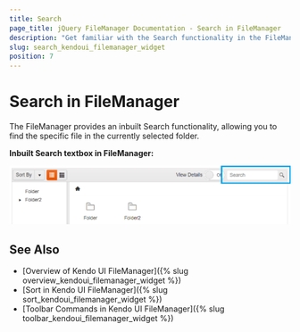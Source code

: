 ```yaml
---
title: Search
page_title: jQuery FileManager Documentation - Search in FileManager
description: "Get familiar with the Search functionality in the FileManager and how you can configure it."
slug: search_kendoui_filemanager_widget
position: 7
---
```


# Search in FileManager

The FileManager provides an inbuilt Search functionality, allowing you to find the specific file in the currently selected folder. 

**Inbuilt Search textbox in FileManager:** 

![Kendo UI for jQuery FileManager Search Field](search-field.png)


## See Also

* [Overview of Kendo UI FileManager]({% slug overview_kendoui_filemanager_widget %})
* [Sort in Kendo UI FileManager]({% slug sort_kendoui_filemanager_widget %})
* [Toolbar Commands in Kendo UI FileManager]({% slug toolbar_kendoui_filemanager_widget %})

